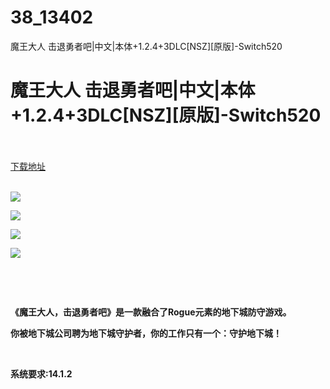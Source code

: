 # 38_13402
魔王大人 击退勇者吧|中文|本体+1.2.4+3DLC[NSZ][原版]-Switch520
# 魔王大人 击退勇者吧|中文|本体+1.2.4+3DLC[NSZ][原版]-Switch520
 <br/></br>
[下载地址](https://www.switch520.cc/article/13402 "下载地址")
<br/></br>

<p><strong> <img src="https://www.switch520.cc/muke_img/upload_art_editor_20210506-1_961733569dd9588e043803f24db2d5ee.jpg"> </strong></p>
<p><strong><img src="https://www.switch520.cc/muke_img/upload_art_editor_20210506-1_c271a5086a79ef0ee9678002668535f9.jpg"></strong></p>
<p><strong><img src="https://www.switch520.cc/muke_img/upload_art_editor_20210506-1_77b1be3d40df8d662276f2bb415d4f49.jpg"></strong></p>
<p><strong><img src="https://www.switch520.cc/muke_img/upload_art_editor_20210506-1_c679aad9fcacf9d276c982a8909d302b.jpg"></strong></p>
<p>&nbsp;</p>
<p>&nbsp;</p>
<p><strong>《魔王大人，击退勇者吧》是一款融合了Rogue元素的地下城防守游戏。</strong></p>
<p><strong>你被地下城公司聘为地下城守护者，你的工作只有一个：守护地下城！</strong></p>
<p><strong>&nbsp;</strong></p>
<p><strong>系统要求:14.1.2</strong></p>


